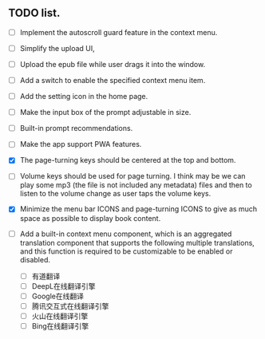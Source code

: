 ## TODO list.

- [ ] Implement the autoscroll guard feature in the context menu.
- [ ] Simplify the upload UI,
- [ ] Upload the epub file while user drags it into the window.
- [ ] Add a switch to enable the specified context menu item.
- [ ] Add the setting icon in the home page.
- [ ] Make the input box of the prompt adjustable in size.
- [ ] Built-in prompt recommendations.
- [ ] Make the app support PWA features.
- [x] The page-turning keys should be centered at the top and bottom.
- [ ] Volume keys should be used for page turning. I think may be we can play some mp3 (the file is not included any metadata) files and then to listen to the volume change as user taps the volume keys.

- [x] Minimize the menu bar ICONS and page-turning ICONS to give as much space as possible to display book content.
- [ ] Add a built-in context menu component, which is an aggregated translation component that supports the following multiple translations, and this function is required to be customizable to be enabled or disabled.
  - [ ] 有道翻译
  - [ ] DeepL在线翻译引擎
  - [ ] Google在线翻译
  - [ ] 腾讯交互式在线翻译引擎
  - [ ] 火山在线翻译引擎
  - [ ] Bing在线翻译引擎
